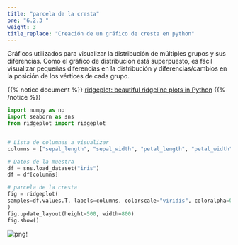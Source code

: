 ```yaml
---
title: "parcela de la cresta"
pre: "6.2.3 "
weight: 3
title_replace: "Creación de un gráfico de cresta en python"
---
```


Gráficos utilizados para visualizar la distribución de múltiples grupos y sus diferencias. Como el gráfico de distribución está superpuesto, es fácil visualizar pequeñas diferencias en la distribución y diferencias/cambios en la posición de los vértices de cada grupo.

{{% notice document %}}
[ridgeplot: beautiful ridgeline plots in Python](https://github.com/tpvasconcelos/ridgeplot)
{{% /notice %}}

```python
import numpy as np
import seaborn as sns
from ridgeplot import ridgeplot


# Lista de columnas a visualizar
columns = ["sepal_length", "sepal_width", "petal_length", "petal_width"]

# Datos de la muestra
df = sns.load_dataset("iris")
df = df[columns]

# parcela de la cresta
fig = ridgeplot(
samples=df.values.T, labels=columns, colorscale="viridis", coloralpha=0.6
)
fig.update_layout(height=500, width=800)
fig.show()
```

![png](/images/visualize/distribution/ridgeline.png)!
